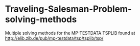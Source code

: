 # Traveling-Salesman-Problem-solving-methods
Multiple solving methods for the MP-TESTDATA TSPLIB found at http://elib.zib.de/pub/mp-testdata/tsp/tsplib/tsp/
